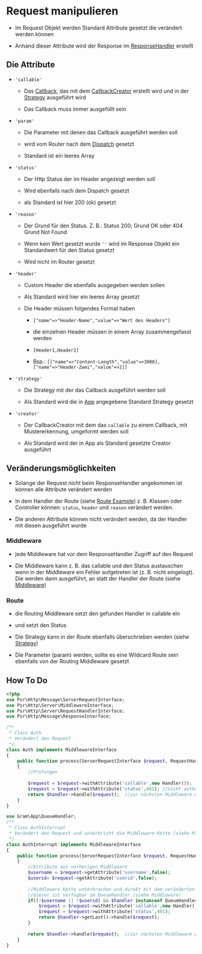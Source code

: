 # Request manipulieren

- Im Request Objekt werden Standard Attribute gesetzt die verändert werden können

- Anhand dieser Attribute wird der Response im [ResponseHandler](../technisch/Middleware/responsehandle.md) erstellt

## Die Attribute
		
- ``'callable'``

	- Das [Callback](../technisch/Callback/index.md), das mit dem [CallbackCreator](../technisch/CallbackCreator/index.md) erstellt wird und in der [Strategy](../technisch/Strategy/index.md) ausgeführt wird

	- Das Callback muss immer ausgefüllt sein

- ``'param'``

	- Die Parameter mit denen das Callback ausgeführt werden soll

	- wird vom Router nach dem [Dispatch](../technisch/Routing/dispatching.md) gesetzt

	- Standard ist ein leeres Array 

- ``'status'``

	- Der Http Status der im Header angezeigt werden soll

	- Wird ebenfalls nach dem Dispatch gesetzt

	- als Standard ist hier 200 (ok) gesetzt

- ``'reason'``

	- Der Grund für den Status. Z. B.: Status 200; Grund OK oder 404 Grund Not Found

	- Wenn kein Wert gesetzt wurde ``''`` wird im Response Objekt ein Standardwert für den Status gesetzt

	- Wird nicht im Router gesetzt

- ``'header'``

	- Custom Header die ebenfalls ausgegeben werden sollen

	- Als Standard wird hier ein leeres Array gesetzt

	- Die Header müssen folgendes Format haben

		- ``["name"=>"Header-Name","value"=>"Wert des Headers"]``

		- die einzelnen Header müssen in einem Array zusammengefasst werden

		- ``[Header1,Header2]`` 

		- Bsp.: ``[["name"=>"Content-Length","value"=>3000],["name"=>"Header-Zwei","value"=>2]]``

- ``'strategy'``

	- Die Strategy mit der das Callback ausgeführt werden soll

	- Als Standard wird die in [App](../technisch/App/index.md) angegebene Standard Strategy gesetzt

- ``'creator'``
	
	- Der CallbackCreator mit dem das ``callable`` zu einem Callback, mit Mustererkennung, umgeformt werden soll
	
	- Als Standard wird der in App als Standard gesetzte Creator ausgeführt

## Veränderungsmöglichkeiten

- Solange der Request nicht beim ResponseHandler angekommen ist können alle Attribute verändert werden

- In dem Handler der Route (siehe [Route Example](route.md)) z. B. Klassen oder Controller können: ``status``, ``header`` und ``reason`` verändert werden.

- Die anderen Attribute können nicht verändert werden, da der Handler mit diesen ausgeführt wurde

### Middleware
- jede Middleware hat vor dem ResponseHandler Zugriff auf den Request

- Die Middleware kann z. B. das callable und den Status austauschen wenn in der Middleware ein Fehler aufgetreten ist (z. B. nicht eingelogt). Die werden dann ausgeführt, an statt der Handler der Route (siehe [Middleware](middleware.md))

### Route
- die Routing Middleware setzt den gefunden Handler in callable ein

- und setzt den Status

- Die Strategy kann in der Route ebenfalls überschrieben werden (siehe [Strategy](strategy.md))

- Die Parameter (param) werden, sollte es eine Wildcard Route sein ebenfalls von der Routing Middleware gesetzt

## How To Do

````php
<?php
use Psr\Http\Message\ServerRequestInterface;
use Psr\Http\Server\MiddlewareInterface;
use Psr\Http\Server\RequestHandlerInterface;
use Psr\Http\Message\ResponseInterface;

/**
 * Class Auth
 * Verändert den Request
 */
class Auth implements MiddlewareInterface
{
	public function process(ServerRequestInterface $request, RequestHandlerInterface $handler): ResponseInterface
	{
		//Prüfungen
		
		$request = $request->withAttribute('callable',new Handler());	//hier wird eine neue Klasse eingesetzt
		$request = $request->withAttribute('status',401); //nicht authorisiert
		return $handler->handle($request);	//zur nächsten Middleware weiter gehen
	}
}

use Gram\App\QueueHandler;
/**
 * Class AuthInterrupt
 * Verändert den Request und unterbricht die Middleware Kette (siehe Middleware)
 */
class AuthInterrupt implements MiddlewareInterface
{
	public function process(ServerRequestInterface $request, RequestHandlerInterface $handler): ResponseInterface
	{
		//Attribute aus vorherigen Middleware
		$username = $request->getAttribute('username',false);
		$userid= $request->getAttribute('userid',false);
		
		//Middleware Kette unterbrachen und direkt mit dem veränderten callable zum ResponseHandler gehen
		//dieser ist verfügbar im QueueHandler (siehe Middleware)
		if((!$username || !$userid) && $handler instanceof QueueHandler){
			$request = $request->withAttribute('callable',new Handler());
			$request = $request->withAttribute('status',401); 
			return $handler->getLast()->handle($request);
		}
		
		return $handler->handle($request);	//zur nächsten Middleware weiter gehen
	}
}
````

